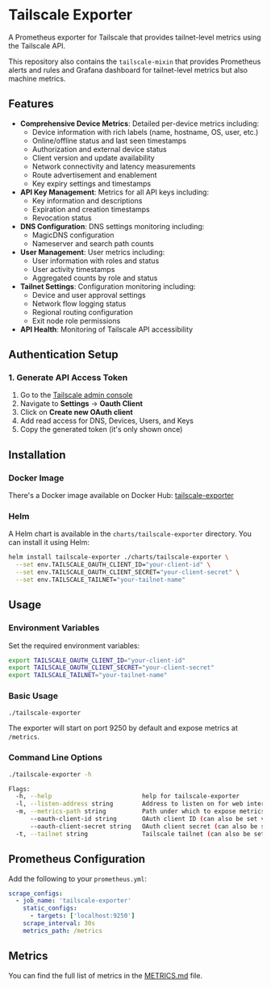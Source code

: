 # Tailscale Exporter

A Prometheus exporter for Tailscale that provides tailnet-level metrics using the Tailscale API.

This repository also contains the `tailscale-mixin` that provides Prometheus alerts and rules and Grafana dashboard for tailnet-level metrics but also machine metrics.

## Features

- **Comprehensive Device Metrics**: Detailed per-device metrics including:
  - Device information with rich labels (name, hostname, OS, user, etc.)
  - Online/offline status and last seen timestamps
  - Authorization and external device status
  - Client version and update availability
  - Network connectivity and latency measurements
  - Route advertisement and enablement
  - Key expiry settings and timestamps
- **API Key Management**: Metrics for all API keys including:
  - Key information and descriptions
  - Expiration and creation timestamps
  - Revocation status
- **DNS Configuration**: DNS settings monitoring including:
  - MagicDNS configuration
  - Nameserver and search path counts
- **User Management**: User metrics including:
  - User information with roles and status
  - User activity timestamps
  - Aggregated counts by role and status
- **Tailnet Settings**: Configuration monitoring including:
  - Device and user approval settings
  - Network flow logging status
  - Regional routing configuration
  - Exit node role permissions
- **API Health**: Monitoring of Tailscale API accessibility

## Authentication Setup

### 1. Generate API Access Token

1. Go to the [Tailscale admin console](https://login.tailscale.com/admin/settings/keys)
2. Navigate to **Settings** → **Oauth Client**
3. Click on **Create new OAuth client**
4. Add read access for DNS, Devices, Users, and Keys
5. Copy the generated token (it's only shown once)

## Installation

### Docker Image

There's a Docker image available on Docker Hub: [tailscale-exporter](https://hub.docker.com/r/adinhodovic/tailscale-exporter)

### Helm

A Helm chart is available in the `charts/tailscale-exporter` directory. You can install it using Helm:

```bash
helm install tailscale-exporter ./charts/tailscale-exporter \
  --set env.TAILSCALE_OAUTH_CLIENT_ID="your-client-id" \
  --set env.TAILSCALE_OAUTH_CLIENT_SECRET="your-client-secret" \
  --set env.TAILSCALE_TAILNET="your-tailnet-name"
```

## Usage

### Environment Variables

Set the required environment variables:

```bash
export TAILSCALE_OAUTH_CLIENT_ID="your-client-id"
export TAILSCALE_OAUTH_CLIENT_SECRET="your-client-secret"
export TAILSCALE_TAILNET="your-tailnet-name"
```

### Basic Usage

```bash
./tailscale-exporter
```

The exporter will start on port 9250 by default and expose metrics at `/metrics`.

### Command Line Options

```bash
./tailscale-exporter -h

Flags:
  -h, --help                         help for tailscale-exporter
  -l, --listen-address string        Address to listen on for web interface and telemetry (default ":9250")
  -m, --metrics-path string          Path under which to expose metrics (default "/metrics")
      --oauth-client-id string       OAuth client ID (can also be set via TAILSCALE_OAUTH_CLIENT_ID environment variable)
      --oauth-client-secret string   OAuth client secret (can also be set via TAILSCALE_OAUTH_CLIENT_SECRET environment variable)
  -t, --tailnet string               Tailscale tailnet (can also be set via TAILSCALE_TAILNET environment variable)
```


## Prometheus Configuration

Add the following to your `prometheus.yml`:

```yaml
scrape_configs:
  - job_name: 'tailscale-exporter'
    static_configs:
      - targets: ['localhost:9250']
    scrape_interval: 30s
    metrics_path: /metrics
```

## Metrics

You can find the full list of metrics in the [METRICS.md](./docs/METRICS.md) file.
